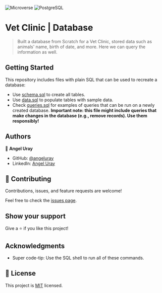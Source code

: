 ![Microverse](https://img.shields.io/badge/Microverse-blueviolet) ![PostgreSQL](https://img.shields.io/badge/-CSS-blue)
# Vet Clinic | Database

> Built a database from Scratch for a Vet Clinic, stored data such as animals' name, birth of date, and more. Here we can query the information as well.


## Getting Started

This repository includes files with plain SQL that can be used to recreate a database:

- Use [schema.sql](./schema.sql) to create all tables.
- Use [data.sql](./data.sql) to populate tables with sample data.
- Check [queries.sql](./queries.sql) for examples of queries that can be run on a newly created database. **Important note: this file might include queries that make changes in the database (e.g., remove records). Use them responsibly!**


## Authors

👤 **Angel Uray**

- GitHub: [@angeluray](https://github.com/angeluray)
- LinkedIn: [Angel Uray](www.linkedin.com/in/angeluray-jobs)

## 🤝 Contributing

Contributions, issues, and feature requests are welcome!

Feel free to check the [issues page](../../issues/).

## Show your support

Give a ⭐️ if you like this project!

## Acknowledgments

- Super code-tip: Use the SQL shell to run all of these commands.

## 📝 License

This project is [MIT](./MIT.md) licensed.
